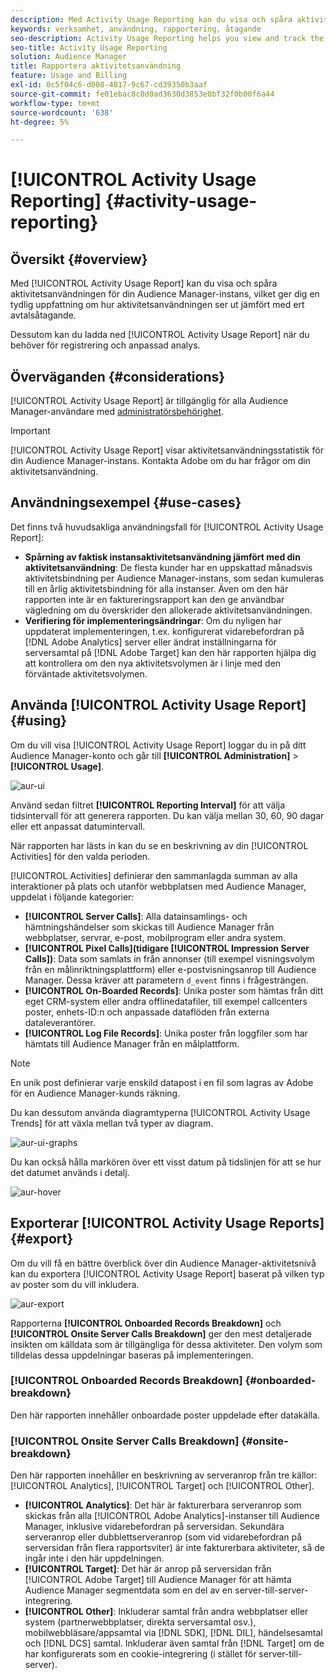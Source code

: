 ```yaml
---
description: Med Activity Usage Reporting kan du visa och spåra aktivitetsanvändningen för din Audience Manager-instans, så att du kan jämföra den faktiska användningen med ditt avtalsenliga åtagande.
keywords: verksamhet, användning, rapportering, åtagande
seo-description: Activity Usage Reporting helps you view and track the activity usage for your Audience Manager instance, so you can compare your actual usage to your contractual commitment.
seo-title: Activity Usage Reporting
solution: Audience Manager
title: Rapportera aktivitetsanvändning
feature: Usage and Billing
exl-id: 0c5f04c6-d008-4817-9c67-cd39350b3aaf
source-git-commit: fe01ebac8c0d0ad3630d3853e0bf32f0b00f6a44
workflow-type: tm+mt
source-wordcount: '638'
ht-degree: 5%

---
```


# [!UICONTROL Activity Usage Reporting] {#activity-usage-reporting}

## Översikt {#overview}

Med [!UICONTROL Activity Usage Report] kan du visa och spåra aktivitetsanvändningen för din Audience Manager-instans, vilket ger dig en tydlig uppfattning om hur aktivitetsanvändningen ser ut jämfört med ert avtalsåtagande.

Dessutom kan du ladda ned [!UICONTROL Activity Usage Report] när du behöver för registrering och anpassad analys.

## Överväganden {#considerations}

[!UICONTROL Activity Usage Report] är tillgänglig för alla Audience Manager-användare med [administratörsbehörighet](edit-account-settings.md).

>[!IMPORTANT]
>
>[!UICONTROL Activity Usage Report] visar aktivitetsanvändningsstatistik för din Audience Manager-instans. Kontakta Adobe om du har frågor om din aktivitetsanvändning.

## Användningsexempel {#use-cases}

Det finns två huvudsakliga användningsfall för [!UICONTROL Activity Usage Report]:

* **Spårning av faktisk instansaktivitetsanvändning jämfört med din aktivitetsanvändning**: De flesta kunder har en uppskattad månadsvis aktivitetsbindning per Audience Manager-instans, som sedan kumuleras till en årlig aktivitetsbindning för alla instanser. Även om den här rapporten inte är en faktureringsrapport kan den ge användbar vägledning om du överskrider den allokerade aktivitetsanvändningen.
* **Verifiering för implementeringsändringar**: Om du nyligen har uppdaterat implementeringen, t.ex. konfigurerat vidarebefordran på [!DNL Adobe Analytics] server eller ändrat inställningarna för serversamtal på [!DNL Adobe Target] kan den här rapporten hjälpa dig att kontrollera om den nya aktivitetsvolymen är i linje med den förväntade aktivitetsvolymen.

## Använda [!UICONTROL Activity Usage Report] {#using}

Om du vill visa [!UICONTROL Activity Usage Report] loggar du in på ditt Audience Manager-konto och går till **[!UICONTROL Administration]** > **[!UICONTROL Usage]**.

![aur-ui](assets/aur-ui.png)

Använd sedan filtret **[!UICONTROL Reporting Interval]** för att välja tidsintervall för att generera rapporten. Du kan välja mellan 30, 60, 90 dagar eller ett anpassat datumintervall.

När rapporten har lästs in kan du se en beskrivning av din [!UICONTROL Activities] för den valda perioden.

[!UICONTROL Activities] definierar den sammanlagda summan av alla interaktioner på plats och utanför webbplatsen med Audience Manager, uppdelat i följande kategorier:

* **[!UICONTROL Server Calls]**: Alla datainsamlings- och hämtningshändelser som skickas till Audience Manager från webbplatser, servrar, e-post, mobilprogram eller andra system.
* **[!UICONTROL Pixel Calls](tidigare [!UICONTROL Impression Server Calls])**: Data som samlats in från annonser (till exempel visningsvolym från en målinriktningsplattform) eller e-postvisningsanrop till Audience Manager. Dessa kräver att parametern `d_event` finns i frågesträngen.
* **[!UICONTROL On-Boarded Records]**: Unika poster som hämtas från ditt eget CRM-system eller andra offlinedatafiler, till exempel callcenters poster, enhets-ID:n och anpassade dataflöden från externa dataleverantörer.
* **[!UICONTROL Log File Records]**: Unika poster från loggfiler som har hämtats till Audience Manager från en målplattform.

>[!NOTE]
>
>En unik post definierar varje enskild datapost i en fil som lagras av Adobe för en Audience Manager-kunds räkning.

Du kan dessutom använda diagramtyperna [!UICONTROL Activity Usage Trends] för att växla mellan två typer av diagram.

![aur-ui-graphs](assets/aur-ui-graphs.png)

Du kan också hålla markören över ett visst datum på tidslinjen för att se hur det datumet används i detalj.

![aur-hover](assets/aur-hover.png)

## Exporterar [!UICONTROL Activity Usage Reports] {#export}

Om du vill få en bättre överblick över din Audience Manager-aktivitetsnivå kan du exportera [!UICONTROL Activity Usage Report] baserat på vilken typ av poster som du vill inkludera.

![aur-export](assets/aur-export.png)

Rapporterna **[!UICONTROL Onboarded Records Breakdown]** och **[!UICONTROL Onsite Server Calls Breakdown]** ger den mest detaljerade insikten om källdata som är tillgängliga för dessa aktiviteter. Den volym som tilldelas dessa uppdelningar baseras på implementeringen.

### [!UICONTROL Onboarded Records Breakdown] {#onboarded-breakdown}

Den här rapporten innehåller onboardade poster uppdelade efter datakälla.

### [!UICONTROL Onsite Server Calls Breakdown] {#onsite-breakdown}

Den här rapporten innehåller en beskrivning av serveranrop från tre källor: [!UICONTROL Analytics], [!UICONTROL Target] och [!UICONTROL Other].

* **[!UICONTROL Analytics]**: Det här är fakturerbara serveranrop som skickas från alla [!UICONTROL Adobe Analytics]-instanser till Audience Manager, inklusive vidarebefordran på serversidan. Sekundära serveranrop eller dubblettserveranrop (som vid vidarebefordran på serversidan från flera rapportsviter) är inte fakturerbara aktiviteter, så de ingår inte i den här uppdelningen.
* **[!UICONTROL Target]**: Det här är anrop på serversidan från [!UICONTROL Adobe Target] till Audience Manager för att hämta Audience Manager segmentdata som en del av en server-till-server-integrering.
* **[!UICONTROL Other]**: Inkluderar samtal från andra webbplatser eller system (partnerwebbplatser, direkta serversamtal osv.), mobilwebbläsare/appsamtal via [!DNL SDK], [!DNL DIL], händelsesamtal och [!DNL DCS] samtal. Inkluderar även samtal från [!DNL Target] om de har konfigurerats som en cookie-integrering (i stället för server-till-server).
